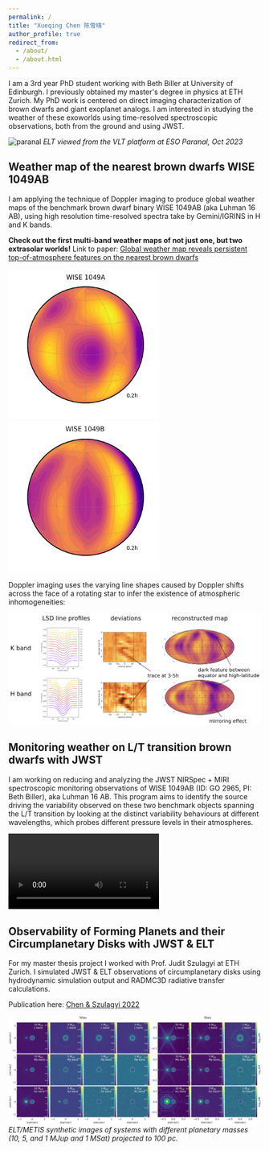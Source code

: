 ```yaml
---
permalink: /
title: "Xueqing Chen 陈雪晴"
author_profile: true
redirect_from: 
  - /about/
  - /about.html
---
```


I am a 3rd year PhD student working with Beth Biller at University of Edinburgh. I previously obtained my master's degree in physics at ETH Zurich. My PhD work is centered on direct imaging characterization of brown dwarfs and giant exoplanet analogs. I am interested in studying the weather of these exoworlds using time-resolved spectroscopic observations, both from the ground and using JWST.

![paranal](/images/paranal.png)
_ELT viewed from the VLT platform at ESO Paranal, Oct 2023_


Weather map of the nearest brown dwarfs WISE 1049AB
------
I am applying the technique of Doppler imaging to produce global weather maps of the benchmark brown dwarf binary WISE 1049AB (aka Luhman 16 AB), using high resolution time-resolved spectra take by Gemini/IGRINS in H and K bands.

**Check out the first multi-band weather maps of not just one, but two extrasolar worlds!**
Link to paper: [Global weather map reveals persistent top-of-atmosphere features on the nearest brown dwarfs](https://arxiv.org/abs/2408.09606)

  <img src="/images/igrinsHK_WISE1049A.gif" alt="dopplermapgifa" width="300"/>         <img src="/images/igrinsHK_WISE1049B.gif" alt="dopplermapgifa" width="300"/> 

Doppler imaging uses the varying line shapes caused by Doppler shifts across the face of a rotating star to infer the existence of atmospheric inhomogeneities:

![dopplermap](/images/dopplermap.png)


Monitoring weather on L/T transition brown dwarfs with JWST
------
I am working on reducing and analyzing the JWST NIRSpec + MIRI spectroscopic monitoring observations of WISE 1049AB (ID: GO 2965, PI: Beth Biller), aka Luhman 16 AB. This program aims to identify the source driving the variability observed on these two benchmark objects spanning the L/T transition by looking at the distinct variability behaviours at different wavelengths, which probes different pressure levels in their atmospheres.

![JWST](/images/WISE1049B_nrs2_spectrum_lc_video.mp4)


Observability of Forming Planets and their Circumplanetary Disks with JWST & ELT
------
For my master thesis project I worked with Prof. Judit Szulagyi at ETH Zurich. I simulated JWST & ELT observations of circumplanetary disks using hydrodynamic simulation output and RADMC3D radiative transfer calculations. 

Publication here: [Chen & Szulagyi 2022](https://ui.adsabs.harvard.edu/abs/2022MNRAS.516..506C/abstract)

![mspaper](/images/mspaper.jpeg)
_ELT/METIS synthetic images of systems with different planetary masses (10, 5, and 1 MJup and 1 MSat) projected to 100 pc._
